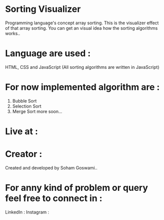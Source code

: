 # Sorting Visualizer
Programming language's concept array sorting. This is the visualizer effect of that array sorting. You can get an visual idea how the sorting algorithms works..

# Language are used :
HTML, CSS and JavaScript
(All sorting algorithms are written in JavaScript)

# For now implemented algorithm are :
  1. Bubble Sort
  2. Selection Sort
  3. Merge Sort
  more soon...
  
# Live at : 


# Creator :
Created and developed by Soham Goswami..

# For anny kind of problem or query feel free to connect in :
LinkedIn :
Instagram : 
